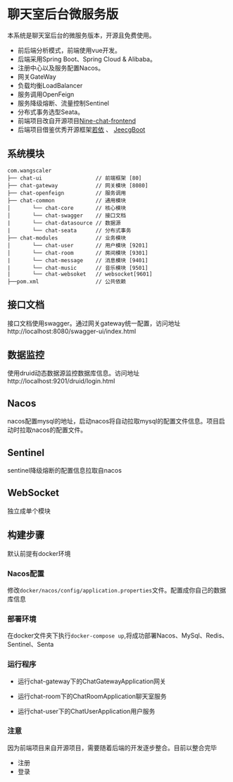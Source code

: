 # 聊天室后台微服务版

本系统是聊天室后台的微服务版本，开源且免费使用。

- 前后端分析模式，前端使用vue开发。
- 后端采用Spring Boot、Spring Cloud & Alibaba。
- 注册中心以及服务配置Nacos。
- 网关GateWay
- 负载均衡LoadBalancer
- 服务调用OpenFeign
- 服务降级熔断、流量控制Sentinel
- 分布式事务选型Seata。
- 前端项目改自开源项目[Nine-chat-frontend](https://github.com/longyanjiang/Nine-chat-frontend)
- 后端项目借鉴优秀开源框架[若依](https://github.com/yangzongzhuan/RuoYi-Cloud) 、 [JeecgBoot](https://github.com/jeecgboot/jeecg-boot)

## 系统模块

~~~
com.wangscaler     
├── chat-ui                 // 前端框架 [80]
├── chat-gateway            // 网关模块 [8080]
├── chat-openfeign          // 服务调用               
├── chat-common             // 通用模块
│       └── chat-core       // 核心模块
│       └── chat-swagger    // 接口文档
|       └── chat-datasource // 数据源
|       └── chat-seata      // 分布式事务
├── chat-modules            // 业务模块
│       └── chat-user       // 用户模块 [9201]
│       └── chat-room       // 房间模块 [9301]
|       └── chat-message    // 消息模块 [9401]
|       └── chat-music      // 音乐模块 [9501]
|       └── chat-websoket   // websocket[9601]
├──pom.xml                  // 公共依赖
~~~

## 接口文档

接口文档使用swagger。通过网关gateway统一配置，访问地址http://localhost:8080/swagger-ui/index.html

## 数据监控

使用druid动态数据源监控数据库信息。访问地址http://localhost:9201/druid/login.html

## Nacos

nacos配置mysql的地址，启动nacos将自动拉取mysql的配置文件信息。项目启动时拉取nacos的配置文件。

## Sentinel

sentinel降级熔断的配置信息拉取自nacos

## WebSocket

独立成单个模块

## 构建步骤

默认前提有docker环境

### Nacos配置

修改`docker/nacos/config/application.properties`文件。配置成你自己的数据库信息

### 部署环境

在docker文件夹下执行`docker-compose up`,将成功部署Nacos、MySql、Redis、Sentinel、Senta

### 运行程序

- 运行chat-gateway下的ChatGatewayApplication网关

- 运行chat-room下的ChatRoomApplication聊天室服务

- 运行chat-user下的ChatUserApplication用户服务

### 注意

因为前端项目来自开源项目，需要随着后端的开发逐步整合。目前以整合完毕
- 注册
- 登录